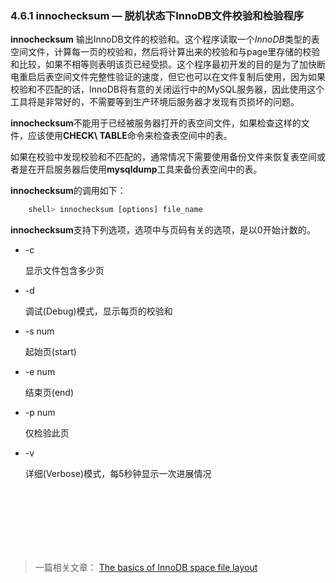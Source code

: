 ### 4.6.1 innochecksum — 脱机状态下InnoDB文件校验和检验程序

**innochecksum** 输出InnoDB文件的校验和。这个程序读取一个*InnoDB*类型的表空间文件，计算每一页的校验和，然后将计算出来的校验和与page里存储的校验和比较，如果不相等则表明该页已经受损。这个程序最初开发的目的是为了加快断电重启后表空间文件完整性验证的速度，但它也可以在文件复制后使用，因为如果校验和不匹配的话，InnoDB将有意的关闭运行中的MySQL服务器，因此使用这个工具将是非常好的，不需要等到生产环境后服务器才发现有页损坏的问题。

**innochecksum**不能用于已经被服务器打开的表空间文件，如果检查这样的文件，应该使用**CHECK\ TABLE**命令来检查表空间中的表。

如果在校验中发现校验和不匹配的，通常情况下需要使用备份文件来恢复表空间或者是在开启服务器后使用**mysqldump**工具来备份表空间中的表。

**innochecksum**的调用如下：
```sql
	shell> innochecksum [options] file_name
```
**innochecksum**支持下列选项，选项中与页码有关的选项，是以0开始计数的。

* -c

	显示文件包含多少页

* -d 

	调试(Debug)模式，显示每页的校验和

* -s num

	起始页(start)


* -e num

	结束页(end)


* -p num

	仅检验此页

* -v

	详细(Verbose)模式，每5秒钟显示一次进展情况  
                                                                                

<br/>
<br/>
<br/>
<br/>
<br/>
<br/>


>一篇相关文章：
[The basics of InnoDB space file layout](http://blog.jcole.us/2013/01/03/the-basics-of-innodb-space-file-layout/)
	
